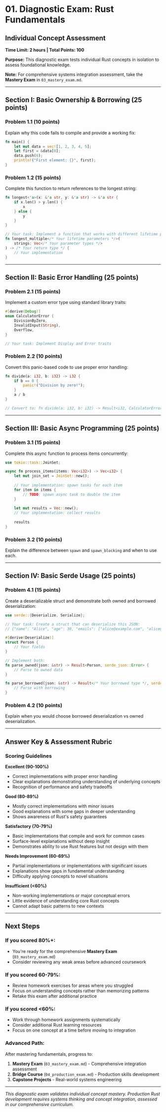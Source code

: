 # 01. Diagnostic Exam: Rust Fundamentals  
## Individual Concept Assessment
**Time Limit: 2 hours | Total Points: 100**

**Purpose:** This diagnostic exam tests individual Rust concepts in isolation to assess foundational knowledge. 

**Note:** For comprehensive systems integration assessment, take the **Mastery Exam** in `03_mastery_exam.md`.

---

## Section I: Basic Ownership & Borrowing (25 points)

### Problem 1.1 (10 points)
Explain why this code fails to compile and provide a working fix:

```rust
fn main() {
    let mut data = vec![1, 2, 3, 4, 5];
    let first = &data[0];
    data.push(6);
    println!("First element: {}", first);
}
```

### Problem 1.2 (15 points)
Complete this function to return references to the longest string:

```rust
fn longest<'a>(x: &'a str, y: &'a str) -> &'a str {
    if x.len() > y.len() {
        x
    } else {
        y
    }
}

// Your task: Implement a function that works with different lifetime parameters
fn longest_multiple</* Your lifetime parameters */>(
    strings: Vec</* Your parameter types */>
) -> /* Your return type */ {
    // Your implementation
}
```

---

## Section II: Basic Error Handling (25 points)

### Problem 2.1 (15 points) 
Implement a custom error type using standard library traits:

```rust
#[derive(Debug)]
enum CalculatorError {
    DivisionByZero,
    InvalidInput(String),
    Overflow,
}

// Your task: Implement Display and Error traits
```

### Problem 2.2 (10 points)
Convert this panic-based code to use proper error handling:

```rust
fn divide(a: i32, b: i32) -> i32 {
    if b == 0 {
        panic!("Division by zero!");
    }
    a / b
}

// Convert to: fn divide(a: i32, b: i32) -> Result<i32, CalculatorError>
```

---

## Section III: Basic Async Programming (25 points)

### Problem 3.1 (15 points)
Complete this async function to process items concurrently:

```rust
use tokio::task::JoinSet;

async fn process_items(items: Vec<i32>) -> Vec<i32> {
    let mut join_set = JoinSet::new();
    
    // Your implementation: spawn tasks for each item
    for item in items {
        // TODO: spawn async task to double the item
    }
    
    let mut results = Vec::new();
    // Your implementation: collect results
    
    results
}
```

### Problem 3.2 (10 points)
Explain the difference between `spawn` and `spawn_blocking` and when to use each.

---

## Section IV: Basic Serde Usage (25 points)

### Problem 4.1 (15 points)
Create a deserializable struct and demonstrate both owned and borrowed deserialization:

```rust
use serde::{Deserialize, Serialize};

// Your task: Create a struct that can deserialize this JSON:
// {"name": "Alice", "age": 30, "emails": ["alice@example.com", "alice@work.com"]}

#[derive(Deserialize)]
struct Person {
    // Your fields
}

// Implement both:
fn parse_owned(json: &str) -> Result<Person, serde_json::Error> {
    // Parse to owned data
}

fn parse_borrowed(json: &str) -> Result</* Your borrowed type */, serde_json::Error> {
    // Parse with borrowing
}
```

### Problem 4.2 (10 points)
Explain when you would choose borrowed deserialization vs owned deserialization.

---

## Answer Key & Assessment Rubric

### Scoring Guidelines

**Excellent (90-100%)**
- Correct implementations with proper error handling
- Clear explanations demonstrating understanding of underlying concepts
- Recognition of performance and safety tradeoffs

**Good (80-89%)**
- Mostly correct implementations with minor issues
- Good explanations with some gaps in deeper understanding
- Shows awareness of Rust's safety guarantees

**Satisfactory (70-79%)**
- Basic implementations that compile and work for common cases
- Surface-level explanations without deep insight
- Demonstrates ability to use Rust features but not design with them

**Needs Improvement (60-69%)**
- Partial implementations or implementations with significant issues
- Explanations show gaps in fundamental understanding
- Difficulty applying concepts to novel situations

**Insufficient (<60%)**
- Non-working implementations or major conceptual errors
- Little evidence of understanding core Rust concepts
- Cannot adapt basic patterns to new contexts

---

## Next Steps

### If you scored 80%+:
- You're ready for the comprehensive **Mastery Exam** (`03_mastery_exam.md`)
- Consider reviewing any weak areas before advanced coursework

### If you scored 60-79%:
- Review homework exercises for areas where you struggled
- Focus on understanding concepts rather than memorizing patterns
- Retake this exam after additional practice

### If you scored <60%:
- Work through homework assignments systematically
- Consider additional Rust learning resources
- Focus on one concept at a time before moving to integration

### Advanced Path:
After mastering fundamentals, progress to:
1. **Mastery Exam** (`03_mastery_exam.md`) - Comprehensive integration assessment
2. **Bridge Course** (`04_production_exam.md`) - Production skills development  
3. **Capstone Projects** - Real-world systems engineering

---

*This diagnostic exam validates individual concept mastery. Production Rust development requires systems thinking and concept integration, assessed in our comprehensive curriculum.*
